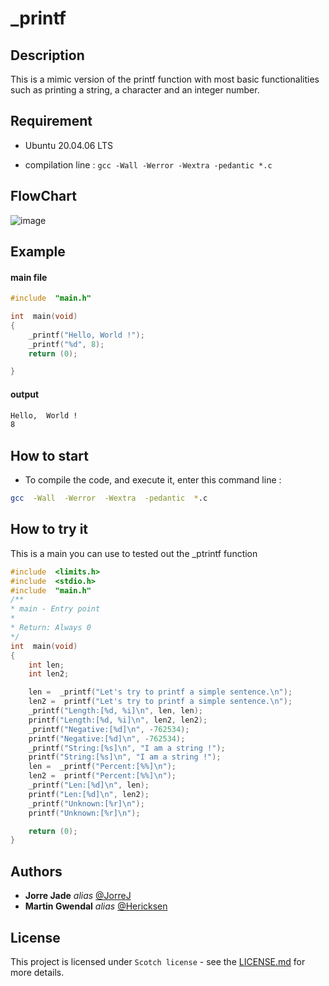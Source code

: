 
# _printf


## Description

This is a mimic version of the printf function with most basic functionalities such as printing a string, a character and an integer number.

## Requirement

- Ubuntu 20.04.06 LTS

- compilation line : ```gcc -Wall -Werror -Wextra -pedantic *.c```

## FlowChart
![image](https://github.com/user-attachments/assets/2853607e-d921-4dbc-a675-262eac89d79a)


## Example

#### main file
```c
#include  "main.h"

int  main(void)
{
    _printf("Hello, World !");
    _printf("%d", 8);
    return (0);

}
```

#### output

```sh
Hello,  World !
8
```

## How to start

- To compile the code, and execute it, enter this command line :

```Bash
gcc  -Wall  -Werror  -Wextra  -pedantic  *.c
```

## How to try it

This is a main you can use to tested out the _ptrintf function

```C
#include  <limits.h>
#include  <stdio.h>
#include  "main.h"
/**
* main - Entry point
*
* Return: Always 0
*/
int  main(void)
{
    int len;
    int len2;

    len =  _printf("Let's try to printf a simple sentence.\n");
    len2 =  printf("Let's try to printf a simple sentence.\n");
    _printf("Length:[%d, %i]\n", len, len);
    printf("Length:[%d, %i]\n", len2, len2);
    _printf("Negative:[%d]\n", -762534);
    printf("Negative:[%d]\n", -762534);
    _printf("String:[%s]\n", "I am a string !");
    printf("String:[%s]\n", "I am a string !");
    len =  _printf("Percent:[%%]\n");
    len2 =  printf("Percent:[%%]\n");
    _printf("Len:[%d]\n", len);
    printf("Len:[%d]\n", len2);
    _printf("Unknown:[%r]\n");
    printf("Unknown:[%r]\n");

    return (0);
}
```
## Authors

*  **Jorre Jade**  _alias_ [@JorreJ](https://github.com/JorreJ)
*  **Martin Gwendal**  _alias_ [@Hericksen](https://github.com/Hericksen)

## License

This project is licensed under ``Scotch license`` - see the [LICENSE.md](LICENSE.md) for more details.
